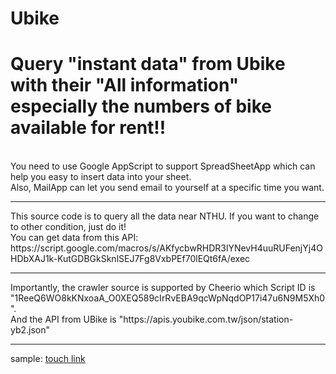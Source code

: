 # Ubike
<h1>Query "instant data" from Ubike with their "All information" especially the numbers of bike available for rent!!</h1><br>
You need to use Google AppScript to support SpreadSheetApp which can help you easy to insert data into your sheet. <br>
Also, MailApp can let you send email to yourself at a specific time you want. <br>
<hr>
This source code is to query all the data near NTHU. If you want to change to other condition, just do it!<br>
You can get data from this API: https://script.google.com/macros/s/AKfycbwRHDR3lYNevH4uuRUFenjYj4OHDbXAJ1k-KutGDBGkSknlSEJ7Fg8VxbPEf70lEQt6fA/exec
<hr>
Importantly, the crawler source is supported by Cheerio which Script ID is "1ReeQ6WO8kKNxoaA_O0XEQ589cIrRvEBA9qcWpNqdOP17i47u6N9M5Xh0". <br>
And the API from UBike is "https://apis.youbike.com.tw/json/station-yb2.json"<br>
<hr>
sample: <a href='https://sclemon.github.io/Ubike/' target="_blank">touch link</a>

